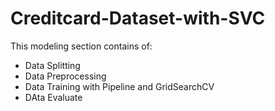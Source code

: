 # Creditcard-Dataset-with-SVC
This modeling section contains of:
- Data Splitting
- Data Preprocessing
- Data Training with Pipeline and GridSearchCV
- DAta Evaluate

